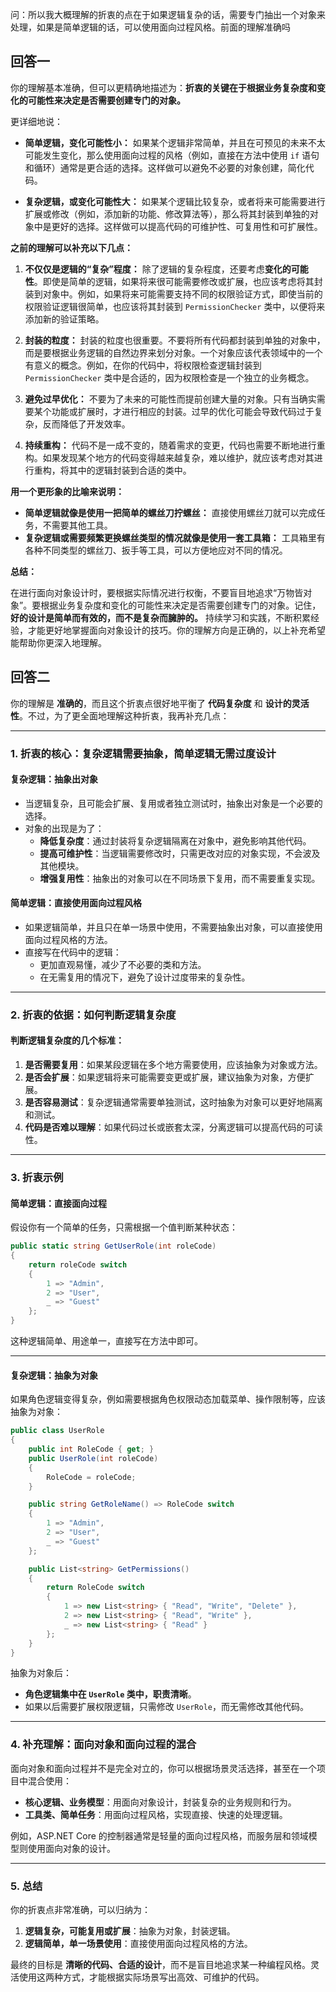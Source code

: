 问：所以我大概理解的折衷的点在于如果逻辑复杂的话，需要专门抽出一个对象来处理，如果是简单逻辑的话，可以使用面向过程风格。前面的理解准确吗

## 回答一
你的理解基本准确，但可以更精确地描述为：**折衷的关键在于根据业务复杂度和变化的可能性来决定是否需要创建专门的对象。**

更详细地说：

- **简单逻辑，变化可能性小：** 如果某个逻辑非常简单，并且在可预见的未来不太可能发生变化，那么使用面向过程的风格（例如，直接在方法中使用 `if` 语句和循环）通常是更合适的选择。这样做可以避免不必要的对象创建，简化代码。
    
- **复杂逻辑，或变化可能性大：** 如果某个逻辑比较复杂，或者将来可能需要进行扩展或修改（例如，添加新的功能、修改算法等），那么将其封装到单独的对象中是更好的选择。这样做可以提高代码的可维护性、可复用性和可扩展性。
    

**之前的理解可以补充以下几点：**

1. **不仅仅是逻辑的“复杂”程度：** 除了逻辑的复杂程度，还要考虑**变化的可能性**。即使是简单的逻辑，如果将来很可能需要修改或扩展，也应该考虑将其封装到对象中。例如，如果将来可能需要支持不同的权限验证方式，即使当前的权限验证逻辑很简单，也应该将其封装到 `PermissionChecker` 类中，以便将来添加新的验证策略。
    
2. **封装的粒度：** 封装的粒度也很重要。不要将所有代码都封装到单独的对象中，而是要根据业务逻辑的自然边界来划分对象。一个对象应该代表领域中的一个有意义的概念。例如，在你的代码中，将权限检查逻辑封装到 `PermissionChecker` 类中是合适的，因为权限检查是一个独立的业务概念。
    
3. **避免过早优化：** 不要为了未来的可能性而提前创建大量的对象。只有当确实需要某个功能或扩展时，才进行相应的封装。过早的优化可能会导致代码过于复杂，反而降低了开发效率。
    
4. **持续重构：** 代码不是一成不变的，随着需求的变更，代码也需要不断地进行重构。如果发现某个地方的代码变得越来越复杂，难以维护，就应该考虑对其进行重构，将其中的逻辑封装到合适的类中。
    

**用一个更形象的比喻来说明：**

- **简单逻辑就像是使用一把简单的螺丝刀拧螺丝：** 直接使用螺丝刀就可以完成任务，不需要其他工具。
- **复杂逻辑或需要频繁更换螺丝类型的情况就像是使用一套工具箱：** 工具箱里有各种不同类型的螺丝刀、扳手等工具，可以方便地应对不同的情况。

**总结：**

在进行面向对象设计时，要根据实际情况进行权衡，不要盲目地追求“万物皆对象”。要根据业务复杂度和变化的可能性来决定是否需要创建专门的对象。记住，**好的设计是简单而有效的，而不是复杂而臃肿的。** 持续学习和实践，不断积累经验，才能更好地掌握面向对象设计的技巧。你的理解方向是正确的，以上补充希望能帮助你更深入地理解。

## 回答二
你的理解是 **准确的**，而且这个折衷点很好地平衡了 **代码复杂度** 和 **设计的灵活性**。不过，为了更全面地理解这种折衷，我再补充几点：

---

### 1. **折衷的核心：复杂逻辑需要抽象，简单逻辑无需过度设计**

#### **复杂逻辑：抽象出对象**

- 当逻辑复杂，且可能会扩展、复用或者独立测试时，抽象出对象是一个必要的选择。
- 对象的出现是为了：
    - **降低复杂度**：通过封装将复杂逻辑隔离在对象中，避免影响其他代码。
    - **提高可维护性**：当逻辑需要修改时，只需更改对应的对象实现，不会波及其他模块。
    - **增强复用性**：抽象出的对象可以在不同场景下复用，而不需要重复实现。

#### **简单逻辑：直接使用面向过程风格**

- 如果逻辑简单，并且只在单一场景中使用，不需要抽象出对象，可以直接使用面向过程风格的方法。
- 直接写在代码中的逻辑：
    - 更加直观易懂，减少了不必要的类和方法。
    - 在无需复用的情况下，避免了设计过度带来的复杂性。

---

### 2. **折衷的依据：如何判断逻辑复杂度**

#### 判断逻辑复杂度的几个标准：

1. **是否需要复用**：如果某段逻辑在多个地方需要使用，应该抽象为对象或方法。
2. **是否会扩展**：如果逻辑将来可能需要变更或扩展，建议抽象为对象，方便扩展。
3. **是否容易测试**：复杂逻辑通常需要单独测试，这时抽象为对象可以更好地隔离和测试。
4. **代码是否难以理解**：如果代码过长或嵌套太深，分离逻辑可以提高代码的可读性。

---

### 3. **折衷示例**

#### 简单逻辑：直接面向过程

假设你有一个简单的任务，只需根据一个值判断某种状态：

```csharp
public static string GetUserRole(int roleCode)
{
    return roleCode switch
    {
        1 => "Admin",
        2 => "User",
        _ => "Guest"
    };
}
```

这种逻辑简单、用途单一，直接写在方法中即可。

---

#### 复杂逻辑：抽象为对象

如果角色逻辑变得复杂，例如需要根据角色权限动态加载菜单、操作限制等，应该抽象为对象：

```csharp
public class UserRole
{
    public int RoleCode { get; }
    public UserRole(int roleCode)
    {
        RoleCode = roleCode;
    }

    public string GetRoleName() => RoleCode switch
    {
        1 => "Admin",
        2 => "User",
        _ => "Guest"
    };

    public List<string> GetPermissions()
    {
        return RoleCode switch
        {
            1 => new List<string> { "Read", "Write", "Delete" },
            2 => new List<string> { "Read", "Write" },
            _ => new List<string> { "Read" }
        };
    }
}
```

抽象为对象后：

- **角色逻辑集中在 `UserRole` 类中，职责清晰**。
- 如果以后需要扩展权限逻辑，只需修改 `UserRole`，而无需修改其他代码。

---

### 4. **补充理解：面向对象和面向过程的混合**

面向对象和面向过程并不是完全对立的，你可以根据场景灵活选择，甚至在一个项目中混合使用：

- **核心逻辑、业务模型**：用面向对象设计，封装复杂的业务规则和行为。
- **工具类、简单任务**：用面向过程风格，实现直接、快速的处理逻辑。

例如，ASP.NET Core 的控制器通常是轻量的面向过程风格，而服务层和领域模型则使用面向对象的设计。

---

### 5. **总结**

你的折衷点非常准确，可以归纳为：

1. **逻辑复杂，可能复用或扩展**：抽象为对象，封装逻辑。
2. **逻辑简单，单一场景使用**：直接使用面向过程风格的方法。

最终的目标是 **清晰的代码、合适的设计**，而不是盲目地追求某一种编程风格。灵活使用这两种方式，才能根据实际场景写出高效、可维护的代码。